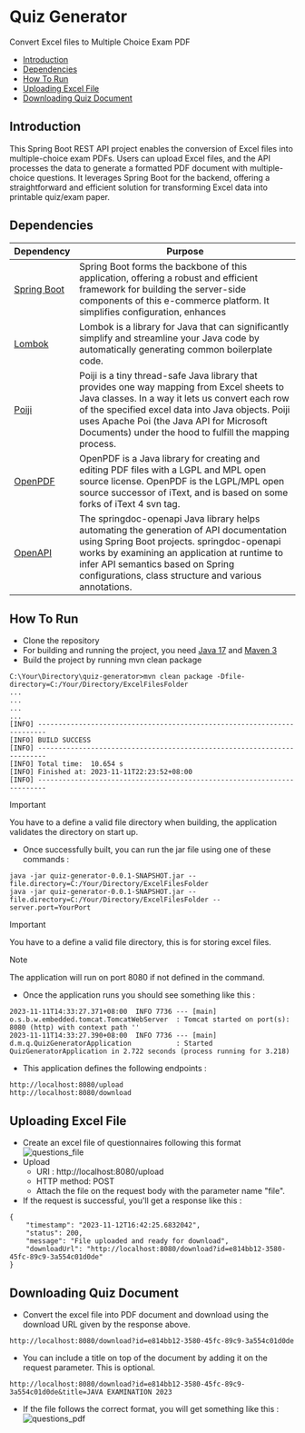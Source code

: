 # Quiz Generator
Convert Excel files to Multiple Choice Exam PDF

- [Introduction](#introduction)
- [Dependencies](#dependencies)
- [How To Run](#how-to-run)
- [Uploading Excel File](#uploading-excel-file)
- [Downloading Quiz Document](#downloading-quiz-document)

## Introduction
This Spring Boot REST API project enables the conversion of Excel files into multiple-choice exam PDFs. Users can upload Excel files, and the API processes the data to generate a formatted PDF document with multiple-choice questions. It leverages Spring Boot for the backend, offering a straightforward and efficient solution for transforming Excel data into printable quiz/exam paper.

## Dependencies
| Dependency | Purpose |
| ------------- | ------------- |
| [Spring Boot](https://spring.io/projects/spring-boot) | Spring Boot forms the backbone of this application, offering a robust and efficient framework for building the server-side components of this e-commerce platform. It simplifies configuration, enhances 
| [Lombok](https://projectlombok.org) | Lombok is a library for Java that can significantly simplify and streamline your Java code by automatically generating common boilerplate code. |
| [Poiji](https://github.com/ozlerhakan/poiji) | Poiji is a tiny thread-safe Java library that provides one way mapping from Excel sheets to Java classes. In a way it lets us convert each row of the specified excel data into Java objects. Poiji uses Apache Poi (the Java API for Microsoft Documents) under the hood to fulfill the mapping process. |
| [OpenPDF](https://github.com/LibrePDF/OpenPDF) | OpenPDF is a Java library for creating and editing PDF files with a LGPL and MPL open source license. OpenPDF is the LGPL/MPL open source successor of iText, and is based on some forks of iText 4 svn tag. |
| [OpenAPI](https://springdoc.org) | The springdoc-openapi Java library helps automating the generation of API documentation using Spring Boot projects. springdoc-openapi works by examining an application at runtime to infer API semantics based on Spring configurations, class structure and various annotations. |

## How To Run
- Clone the repository
- For building and running the project, you need [Java 17](https://www.oracle.com/java/technologies/downloads/#java8](https://www.oracle.com/java/technologies/javase/jdk17-archive-downloads.html)) and [Maven 3](https://maven.apache.org/download.cgi)
- Build the project by running mvn clean package
```
C:\Your\Directory\quiz-generator>mvn clean package -Dfile-directory=C:/Your/Directory/ExcelFilesFolder
...
...
...
...
[INFO] ------------------------------------------------------------------------
[INFO] BUILD SUCCESS
[INFO] ------------------------------------------------------------------------
[INFO] Total time:  10.654 s
[INFO] Finished at: 2023-11-11T22:23:52+08:00
[INFO] ------------------------------------------------------------------------
```
> [!IMPORTANT]  
> You have to a define a valid file directory when building, the application validates the directory on start up.
- Once successfully built, you can run the jar file using one of these commands :
```
java -jar quiz-generator-0.0.1-SNAPSHOT.jar --file.directory=C:/Your/Directory/ExcelFilesFolder
java -jar quiz-generator-0.0.1-SNAPSHOT.jar --file.directory=C:/Your/Directory/ExcelFilesFolder --server.port=YourPort
```
> [!IMPORTANT]  
> You have to a define a valid file directory, this is for storing excel files.

> [!NOTE]  
> The application will run on port 8080 if not defined in the command.

- Once the application runs you should see something like this :
```
2023-11-11T14:33:27.371+08:00  INFO 7736 --- [main] o.s.b.w.embedded.tomcat.TomcatWebServer  : Tomcat started on port(s): 8080 (http) with context path ''
2023-11-11T14:33:27.390+08:00  INFO 7736 --- [main] d.m.q.QuizGeneratorApplication           : Started QuizGeneratorApplication in 2.722 seconds (process running for 3.218)
```
- This application defines the following endpoints :
```
http://localhost:8080/upload
http://localhost:8080/download
```
## Uploading Excel File
- Create an excel file of questionnaires following this format
![questions_file](https://github.com/mrkevr/quiz-generator/assets/98044708/10688583-a0ee-421f-bde6-9b3052b8769a)
- Upload
    - URI : http://localhost:8080/upload
    - HTTP method: POST
    - Attach the file on the request body with the parameter name "file".
- If the request is successful, you'll get a response like this :
```
{
    "timestamp": "2023-11-12T16:42:25.6832042",
    "status": 200,
    "message": "File uploaded and ready for download",
    "downloadUrl": "http://localhost:8080/download?id=e814bb12-3580-45fc-89c9-3a554c01d0de"
}
```
## Downloading Quiz Document
- Convert the excel file into PDF document and download using the download URL given by the response above.
```
http://localhost:8080/download?id=e814bb12-3580-45fc-89c9-3a554c01d0de
```
- You can include a title on top of the document by adding it on the request parameter. This is optional.
```
http://localhost:8080/download?id=e814bb12-3580-45fc-89c9-3a554c01d0de&title=JAVA EXAMINATION 2023
```
- If the file follows the correct format, you will get something like this :
![questions_pdf](https://github.com/mrkevr/quiz-generator/assets/98044708/8efabe60-7dac-423a-aede-147235167ab9)
